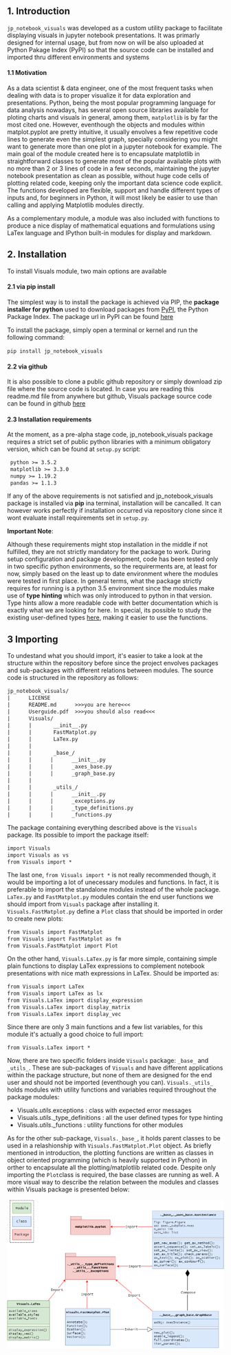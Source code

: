 ## 1. Introduction

`jp_notebook_visuals` was developed as a custom utility package to facilitate displaying visuals in jupyter notebook presentations. It was primarly designed for internal usage, but from now on will be also uploaded at Python Pakage Index (PyPI) so that the source code can be installed and imported thru different environments and systems 

#### 1.1 Motivation

As a data scientist & data engineer, one of the most frequent tasks when dealing with data is to proper visualize it for data exploration and presentations. Python, being the most popular programming language for data analysis nowadays, has several open source libraries available for ploting charts and visuals in general, among them, `matplotlib` is by far the most cited one. However, eventhough the objects and modules within matplot.pyplot are pretty intuitive, it usually envolves a few repetitive code lines to generate even the simplest graph, specially considering you might want to generate more than one plot in a jupyter notebook for example. The main goal of the module created here is to encapsulate matplotlib in straightforward classes to generate most of the popular available plots with no more than 2 or 3 lines of code in a few seconds, maintaining the jupyter notebook presentation as clean as possible, without huge code cells of plotting related code, keeping only the important data science code explicit. The functions developed are flexible, support and handle different types of inputs and, for beginners in Python, it will most likely be easier to use than calling and applying Matplotlib modules directly. 

As a complementary module, a module was also included with functions to produce a nice display of mathematical equations and formulations using LaTex language and IPython built-in modules for display and markdown. 



## 2. Installation 

To install Visuals module, two main options are available

#### 2.1 via pip install

The simplest way is to install the package is achieved via PIP, the __package installer for python__ used to download packages from <a href='https://pypi.org/'>PyPI</a>, the Python Package Index. The package url in PyPI can be found <a href='https://pypi.org/project/jp-notebook-utils/'>here</a>

To install the package, simply open a terminal or kernel and run the following command:

`pip install jp_notebook_visuals` 

#### 2.2 via github

It is also possible to clone a public github repository or simply download zip file where the source code is located. In case you are reading this readme.md file from anywhere but github, Visuals package source code can be found in github <a href='https://github.com/rodrigodoering/jp_notebook_visuals'>here</a>


#### 2.3 Installation requirements

At the moment, as a pre-alpha stage code, jp_notebook_visuals package requires a strict set of public python libraries with a minimum obligatory version, which can be found at `setup.py` script: 

     python >= 3.5.2
     matplotlib >= 3.3.0
     numpy >= 1.19.2
     pandas >= 1.1.3

If any of the above requirements is not satisfied and jp_notebook_visuals package is installed via __pip__ ina  terminal, installation will be cancalled. It can however works perfectly if installation occurred via repository clone since it wont evaluate install requirements set in `setup.py`. 

__Important Note__:

Although these requirements might stop installation in the middle if not fulfilled, they are not strictly mandatory for the package to work. During setup configuration and package development, code has been tested only in two specific python environments, so the requirerments are, at least for now, simply based on the least up to date environment where the modules were tested in first place. In general terms, what the package strictly requires for running is a python 3.5 environment since the modules make use of __type hinting__ which was only introduced to python in that version. Type hints allow a more readable code with better documentation which is exactly what we are looking for here. In special, its possible to study the existing user-defined types <a href='https://github.com/rodrigodoering/jp_notebook_visuals/blob/main/Visuals/_utils_/_type_definitions.py'>here</a>, making it easier to use the functions. 


## 3 Importing

To undestand what you should import, it's easier to take a look at the structure within the repository before since the project envolves packages and sub-packages with different relations between modules. The source code is structured in the repository as follows:

    jp_notebook_visuals/
    |      LICENSE
    |      README.md      >>>you are here<<<
    |      Userguide.pdf  >>>you should also read<<<
    |      Visuals/    
    |      |       __init__.py
    |      |       FastMatplot.py
    |      |       LaTex.py
    |      |       
    |      |       _base_/
    |      |      |      __init__.py
    |      |      |      _axes_base.py
    |      |      |      _graph_base.py 
    |      |       
    |      |       _utils_/
    |      |      |      __init__.py
    |      |      |      _exceptions.py
    |      |      |      _type_definitions.py
    |      |      |      _functions.py


The package containing everything described above is the `Visuals` package. Its possible to import the package itself:

    import Visuals
    import Visuals as vs
    from Visuals import *  

The last one, `from Visuals import *` is not really recommended though, it would be importing a lot of unecessary modules and functions. In fact, it is preferable to import the standalone modules instead of the whole package. `LaTex.py` and `FastMatplot.py` modules contain the end user functions we should import from `Visuals` package after installing it. `Visuals.FastMatplot.py` define a `Plot` class that should be imported in order to create new plots:

    from Visuals import FastMatplot
    from Visuals import FastMatplot as fm
    from Visuals.FastMatplot import Plot

On the other hand, `Visuals.LaTex.py` is far more simple, containing simple plain functions to display LaTex expressions to complement notebook presentations with nice math expressions in LaTex. Should be imported as:

    from Visuals import LaTex
    from Visuals import LaTex as lx
    from Visuals.LaTex import display_expression
    from Visuals.LaTex import display_matrix
    from Visuals.LaTex import display_vec
    
Since there are only 3 main functions and a few list variables, for this module it's actually a good choice to full import:

    from Visuals.LaTex import *

Now, there are two specific folders inside `Visuals` package: `_base_` and `_utils_`. These are sub-packages of `Visuals` and have different applications within the package structure, but none of them are designed for the end user and should not be imported (eventhough you can). `Visuals._utils_` holds modules with utility functions and variables required throughout the package modules:

- Visuals._utils_.exceptions : class with expected error messages
- Visuals._utils_._type_definitions : all the user defined types for type hinting
- Visuals._utils_._functions : utility functions for other modules
            
As for the other sub-package, `Visuals._base_`, it holds parent classes to be used in a relashionship with `Visuals.FastMatplot.Plot` object. As briefly mentioned in introduction, the plotting functions are written as classes in object oriented programming (which is heavily supported in Python) in orther to encapsulate all the plotting/matplotlib related code. Despite only importing the `Plot`class is required, the base classes are running as well. A more visual way to describe the relation between the modules and classes within Visuals package is presented below:
<br><br>
<img src='imgs/plot_class_diagram.png' width='800px'>

